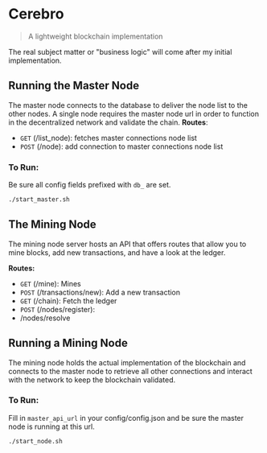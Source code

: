# Cerebro
> A lightweight blockchain implementation

The real subject matter or "business logic" will come after my initial implementation.

## Running the Master Node 

The master node connects to the database to deliver the node list to the other nodes.
A single node requires the master node url in order to function in the decentralized network and validate the chain.
__Routes__:
- `GET` (/list_node): fetches master connections node list
- `POST` (/node): add connection to master connections node list

### To Run:
Be sure all config fields prefixed with `db_` are set.

```bash
./start_master.sh
```

## The Mining Node

The mining node server hosts an API that offers routes 
that allow you to mine blocks, add new transactions, 
and have a look at the ledger.

__Routes:__
- `GET` (/mine): Mines
- `POST` (/transactions/new): Add a new transaction
- `GET` (/chain): Fetch the ledger
- `POST` (/nodes/register): 
- /nodes/resolve

## Running a Mining Node 

The mining node holds the actual implementation of the blockchain 
and connects to the master node to retrieve all other connections
and interact with the network to keep the blockchain validated.

### To Run:
Fill in `master_api_url` in your config/config.json 
and be sure the master node is running at this url.

```bash
./start_node.sh
```
